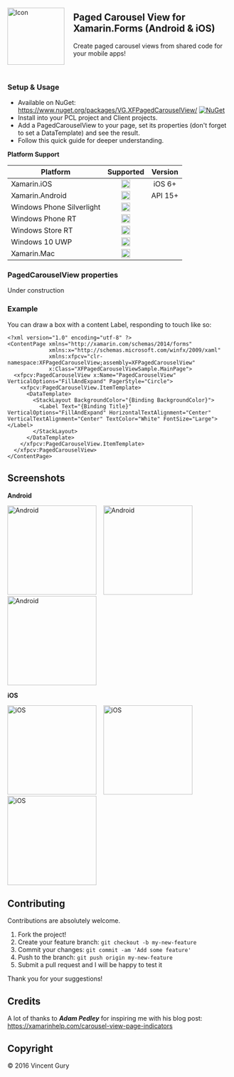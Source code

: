 <img alt="Icon" src="https://raw.githubusercontent.com/vincentgury/XFPagedCarouselView/master/art/icon.png" height="128" align="left" style="margin:20px 20px 20px 0" />

## Paged Carousel View for Xamarin.Forms (Android & iOS)

Create paged carousel views from shared code for your mobile apps!
<br/><br/><br/>
### Setup & Usage
* Available on NuGet: https://www.nuget.org/packages/VG.XFPagedCarouselView/ [![NuGet](https://img.shields.io/nuget/v/VG.XFPagedCarouselView.svg?label=NuGet)](https://www.nuget.org/packages/VG.XFPagedCarouselView/)
* Install into your PCL project and Client projects.
* Add a PagedCarouselView to your page, set its properties (don't forget to set a DataTemplate) and see the result.
* Follow this quick guide for deeper understanding.

**Platform Support**

|Platform|Supported|Version|
| ------ | :-------: | :-----: |
|Xamarin.iOS|<img alt="Yes" src="https://raw.githubusercontent.com/vincentgury/Resources/master/images/ok.png" width="20">|iOS 6+|
|Xamarin.Android|<img alt="Yes" src="https://raw.githubusercontent.com/vincentgury/Resources/master/images/ok.png" width="20">|API 15+|
|Windows Phone Silverlight|<img alt="No" src="https://raw.githubusercontent.com/vincentgury/Resources/master/images/ko.png" width="20">||
|Windows Phone RT|<img alt="No" src="https://raw.githubusercontent.com/vincentgury/Resources/master/images/ko.png" width="20">||
|Windows Store RT|<img alt="No" src="https://raw.githubusercontent.com/vincentgury/Resources/master/images/ko.png" width="20">||
|Windows 10 UWP|<img alt="No" src="https://raw.githubusercontent.com/vincentgury/Resources/master/images/ko.png" width="20">||
|Xamarin.Mac|<img alt="No" src="https://raw.githubusercontent.com/vincentgury/Resources/master/images/ko.png" width="20">||


### PagedCarouselView properties

Under construction

### Example
You can draw a box with a content Label, responding to touch like so:

```xaml
<?xml version="1.0" encoding="utf-8" ?>
<ContentPage xmlns="http://xamarin.com/schemas/2014/forms"
             xmlns:x="http://schemas.microsoft.com/winfx/2009/xaml"
             xmlns:xfpcv="clr-namespace:XFPagedCarouselView;assembly=XFPagedCarouselView"
             x:Class="XFPagedCarouselViewSample.MainPage">
  <xfpcv:PagedCarouselView x:Name="PagedCarouselView" VerticalOptions="FillAndExpand" PagerStyle="Circle">
    <xfpcv:PagedCarouselView.ItemTemplate>
      <DataTemplate>
        <StackLayout BackgroundColor="{Binding BackgroundColor}">
          <Label Text="{Binding Title}" VerticalOptions="FillAndExpand" HorizontalTextAlignment="Center" VerticalTextAlignment="Center" TextColor="White" FontSize="Large"></Label>
        </StackLayout>
      </DataTemplate>
    </xfpcv:PagedCarouselView.ItemTemplate>
  </xfpcv:PagedCarouselView>
</ContentPage>
```

## Screenshots
**Android**


<img alt="Android" src="https://raw.githubusercontent.com/vincentgury/XFPagedCarouselView/master/art/screenshots/screenshot-android-1.png" width="200" />
&nbsp;&nbsp;
<img alt="Android" src="https://raw.githubusercontent.com/vincentgury/XFPagedCarouselView/master/art/screenshots/screenshot-android-2.png" width="200" />
&nbsp;&nbsp;
<img alt="Android" src="https://raw.githubusercontent.com/vincentgury/XFPagedCarouselView/master/art/screenshots/screenshot-android-3.png" width="200" />

**iOS**


<img alt="iOS" src="https://raw.githubusercontent.com/vincentgury/XFPagedCarouselView/master/art/screenshots/screenshot-ios-1.png" width="200" />
&nbsp;&nbsp;
<img alt="iOS" src="https://raw.githubusercontent.com/vincentgury/XFPagedCarouselView/master/art/screenshots/screenshot-ios-2.png" width="200" />
&nbsp;&nbsp;
<img alt="iOS" src="https://raw.githubusercontent.com/vincentgury/XFPagedCarouselView/master/art/screenshots/screenshot-ios-3.png" width="200" />

## Contributing

Contributions are absolutely welcome. 

1. Fork the project!
2. Create your feature branch: `git checkout -b my-new-feature`
3. Commit your changes: `git commit -am 'Add some feature'`
4. Push to the branch: `git push origin my-new-feature`
5. Submit a pull request and I will be happy to test it

Thank you for your suggestions!

## Credits

A lot of thanks to ***Adam Pedley*** for inspiring me with his blog post: https://xamarinhelp.com/carousel-view-page-indicators

## Copyright

&copy; 2016 Vincent Gury
